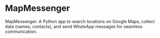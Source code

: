 # MapMessenger
MapMessenger: A Python app to search locations on Google Maps, collect data (names, contacts), and send WhatsApp messages for seamless communication.
